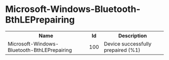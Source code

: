 # Microsoft-Windows-Bluetooth-BthLEPrepairing

<table>
<colgroup><col/><col/><col/></colgroup>
<tr><th>Name</th><th>Id</th><th>Description</th></tr>
<tr><td>Microsoft-Windows-Bluetooth-BthLEPrepairing</td><td>100</td><td>Device successfully prepaired (%1)</td></tr>
</table>
